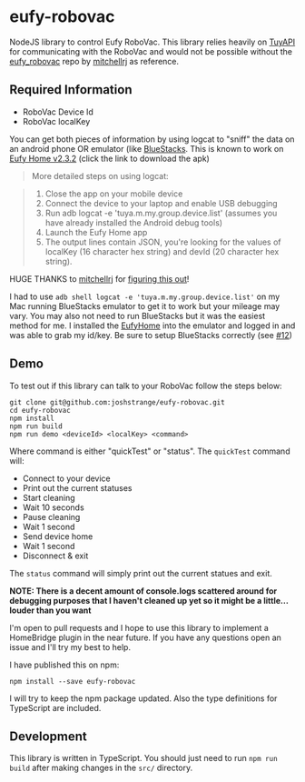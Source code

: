 # eufy-robovac
NodeJS library to control Eufy RoboVac. This library relies heavily on [TuyAPI](https://github.com/codetheweb/tuyapi) for communicating with the RoboVac and would not be possible without the [eufy_robovac](https://github.com/mitchellrj/eufy_robovac) repo by [mitchellrj](https://github.com/mitchellrj) as reference.


## Required Information

* RoboVac Device Id
* RoboVac localKey

You can get both pieces of information by using logcat to "sniff" the data on an android phone OR emulator (like [BlueStacks](https://www.bluestacks.com).
This is known to work on [Eufy Home v2.3.2](https://www.apkmirror.com/apk/anker/eufyhome/eufyhome-2-3-2-release/eufyhome-2-3-2-android-apk-download/) (click the link to download the apk)

> More detailed steps on using logcat:
  
>  1. Close the app on your mobile device
>  2. Connect the device to your laptop and enable USB debugging
>  3. Run adb logcat -e 'tuya.m.my.group.device.list' (assumes you have already installed the Android debug tools)
>  4. Launch the Eufy Home app
>  5. The output lines contain JSON, you're looking for the values of localKey (16 character hex string) and devId (20 character hex string).

HUGE THANKS to [mitchellrj](https://github.com/mitchellrj) for [figuring this out](https://github.com/google/python-lakeside/issues/16#issuecomment-484792907)!

I had to use `adb shell logcat -e 'tuya.m.my.group.device.list'` on my Mac running BlueStacks emulator to get it to work but your mileage may vary. You may also not need to run BlueStacks but it was the easiest method for me. I installed the [EufyHome](https://play.google.com/store/apps/details?id=com.eufylife.smarthome) into the emulator and logged in and was able to grab my id/key. Be sure to setup BlueStacks correctly (see [#12](https://github.com/joshstrange/eufy-robovac/issues/12))


## Demo

To test out if this library can talk to your RoboVac follow the steps below:

```
git clone git@github.com:joshstrange/eufy-robovac.git
cd eufy-robovac
npm install
npm run build
npm run demo <deviceId> <localKey> <command>
```

Where command is either "quickTest" or "status". The `quickTest` command will:

* Connect to your device
* Print out the current statuses
* Start cleaning
* Wait 10 seconds
* Pause cleaning
* Wait 1 second
* Send device home
* Wait 1 second
* Disconnect & exit

The `status` command will simply print out the current statues and exit.

**NOTE: There is a decent amount of console.logs scattered around for debugging purposes that I haven't cleaned up yet so it might be a little... louder than you want**

I'm open to pull requests and I hope to use this library to implement a HomeBridge plugin in the near future. If you have any questions open an issue and I'll try my best to help.

I have published this on npm:

```
npm install --save eufy-robovac
```

I will try to keep the npm package updated. Also the type definitions for TypeScript are included.

## Development

This library is written in TypeScript. You should just need to run `npm run build` after making changes in the `src/` directory.
